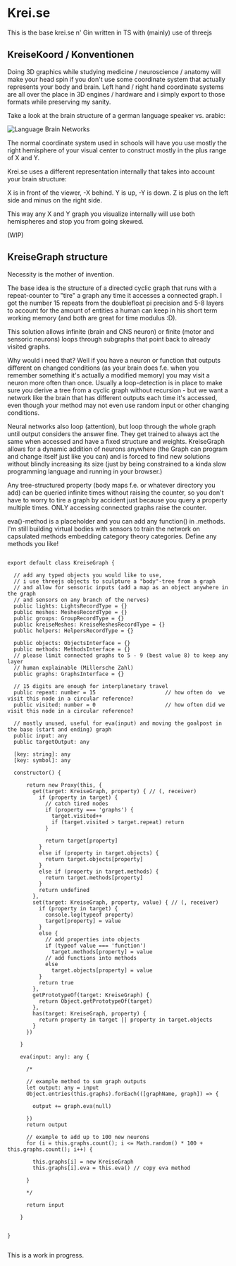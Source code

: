 # Krei.se

This is the base krei.se n' Gin written in TS with (mainly) use of threejs

## KreiseKoord / Konventionen

Doing 3D graphics while studying medicine / neuroscience / anatomy will make your head spin if you don't use some coordinate system that actually represents your body and brain. Left hand / right hand coordinate systems are all over the place in 3D engines / hardware and i simply export to those formats while preserving my sanity.

Take a look at the brain structure of a german language speaker vs. arabic:

![Language Brain Networks](http://krei.se/img/gitReadme/Grafik_Muttersprachen_Hirn_MPI_dt.webp)

The normal coordinate system used in schools will have you use mostly the right hemisphere of your visual center to construct mostly in the plus range of X and Y.

Krei.se uses a different representation internally that takes into account your brain structure:

X is in front of the viewer, -X behind.
Y is up, -Y is down.
Z is plus on the left side and minus on the right side.

This way any X and Y graph you visualize internally will use both hemispheres and stop you from going skewed.

(WIP)

## KreiseGraph structure

Necessity is the mother of invention.

The base idea is the structure of a directed cyclic graph that runs with a repeat-counter to "tire" a graph any time it accesses a connected graph. I got the number 15 repeats from the doublefloat pi precision and 5-8 layers to account for the amount of entities a human can keep in his short term working memory (and both are great for time modulus :D).

This solution allows infinite (brain and CNS neuron) or finite (motor and sensoric neurons) loops through subgraphs that point back to already visited graphs.

Why would i need that? Well if you have a neuron or function that outputs different on changed conditions (as your brain does f.e. when you remember something it's actually a modified memory) you may visit a neuron more often than once. Usually a loop-detection is in place to make sure you derive a tree from a cyclic graph without recursion - but we want a network like the brain that has different outputs each time it's accessed, even though your method may not even use random input or other changing conditions.

Neural networks also loop (attention), but loop through the whole graph until output considers the answer fine. They get trained to always act the same when accessed and have a fixed structure and weights. KreiseGraph allows for a dynamic addition of neurons anywhere (the Graph can program and change itself just like you can) and is forced to find new solutions without blindly increasing its size (just by being constrained to a kinda slow programming language and running in your browser.)

Any tree-structured property (body maps f.e. or whatever directory you add) can be queried infinite times without raising the counter, so you don't have to worry to tire a graph by accident just because you query a property multiple times. ONLY accessing connected graphs raise the counter.

eva()-method is a placeholder and you can add any function() in .methods. I'm still building virtual bodies with sensors to train the network on capsulated methods embedding category theory categories. Define any methods you like!

```

export default class KreiseGraph {

  // add any typed objects you would like to use,
  // i use threejs objects to sculpture a "body"-tree from a graph
  // and allow for sensoric inputs (add a map as an object anywhere in the graph
  // and sensors on any branch of the nerves)
  public lights: LightsRecordType = {}
  public meshes: MeshesRecordType = {}
  public groups: GroupRecordType = {}
  public kreiseMeshes: KreiseMeshesRecordType = {}
  public helpers: HelpersRecordType = {}

  public objects: ObjectsInterface = {}
  public methods: MethodsInterface = {}
  // please limit connected graphs to 5 - 9 (best value 8) to keep any layer
  // human explainable (Millersche Zahl)
  public graphs: GraphsInterface = {}

  // 15 digits are enough for interplanetary travel
  public repeat: number = 15                      // how often do  we visit this node in a circular reference?
  public visited: number = 0                      // how often did we visit this node in a circular reference?

  // mostly unused, useful for eva(input) and moving the goalpost in the base (start and ending) graph
  public input: any
  public targetOutput: any

  [key: string]: any
  [key: symbol]: any
  
  constructor() {

      return new Proxy(this, {
        get(target: KreiseGraph, property) { // (, receiver)
          if (property in target) {
            // catch tired nodes
            if (property === 'graphs') {
              target.visited++
              if (target.visited > target.repeat) return
            }
            
            return target[property]
          }
          else if (property in target.objects) {
            return target.objects[property]
          }
          else if (property in target.methods) {
            return target.methods[property]
          }
          return undefined
        },
        set(target: KreiseGraph, property, value) { // (, receiver)
          if (property in target) {
            console.log(typeof property)
            target[property] = value
          }
          else {
            // add properties into objects
            if (typeof value === 'function')
              target.methods[property] = value
            // add functions into methods
            else
              target.objects[property] = value
          }
          return true
        },
        getPrototypeOf(target: KreiseGraph) {
          return Object.getPrototypeOf(target)
        },
        has(target: KreiseGraph, property) {
          return property in target || property in target.objects
        }
      })

    }

    eva(input: any): any {

      /*

      // example method to sum graph outputs
      let output: any = input
      Object.entries(this.graphs).forEach(([graphName, graph]) => {
        
        output += graph.eva(null)

      })
      return output

      // example to add up to 100 new neurons
      for (i = this.graphs.count(); i <= Math.random() * 100 + this.graphs.count(); i++) {

        this.graphs[i] = new KreiseGraph
        this.graphs[i].eva = this.eva() // copy eva method

      }

      */

      return input

    }


}
    
```

This is a work in progress.